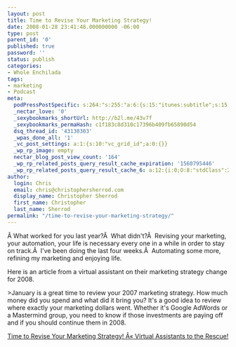```yaml
---
layout: post
title: Time to Revise Your Marketing Strategy!
date: 2008-01-28 23:41:48.000000000 -06:00
type: post
parent_id: '0'
published: true
password: ''
status: publish
categories:
- Whole Enchilada
tags:
- marketing
- Podcast
meta:
  podPressPostSpecific: s:264:"s:255:"a:6:{s:15:"itunes:subtitle";s:15:"##PostExcerpt##";s:14:"itunes:summary";s:15:"##PostExcerpt##";s:15:"itunes:keywords";s:17:"##WordPressCats##";s:13:"itunes:author";s:10:"##Global##";s:15:"itunes:explicit";s:7:"Default";s:12:"itunes:block";s:7:"Default";}";";
  _nectar_love: '0'
  _sexybookmarks_shortUrl: http://b2l.me/43v7f
  _sexybookmarks_permaHash: c1f183c8d310c17396b409fb65890d54
  dsq_thread_id: '43130303'
  _wpas_done_all: '1'
  _vc_post_settings: a:1:{s:10:"vc_grid_id";a:0:{}}
  _wp_rp_image: empty
  nectar_blog_post_view_count: '164'
  _wp_rp_related_posts_query_result_cache_expiration: '1560795446'
  _wp_rp_related_posts_query_result_cache_6: a:12:{i:0;O:8:"stdClass":2:{s:7:"post_id";s:4:"1211";s:5:"score";s:17:"69.10519898002272";}i:1;O:8:"stdClass":2:{s:7:"post_id";s:4:"8053";s:5:"score";s:17:"56.23149935551168";}i:2;O:8:"stdClass":2:{s:7:"post_id";s:4:"1778";s:5:"score";s:17:"55.43238185753346";}i:3;O:8:"stdClass":2:{s:7:"post_id";s:4:"1157";s:5:"score";s:18:"43.644991254751915";}i:4;O:8:"stdClass":2:{s:7:"post_id";s:4:"1185";s:5:"score";s:17:"42.35860344446081";}i:5;O:8:"stdClass":2:{s:7:"post_id";s:4:"1923";s:5:"score";s:17:"40.97507342385568";}i:6;O:8:"stdClass":2:{s:7:"post_id";s:4:"1300";s:5:"score";s:18:"40.613336020800006";}i:7;O:8:"stdClass":2:{s:7:"post_id";s:4:"1522";s:5:"score";s:17:"38.97801576361684";}i:8;O:8:"stdClass":2:{s:7:"post_id";s:3:"311";s:5:"score";s:18:"38.105568163724584";}i:9;O:8:"stdClass":2:{s:7:"post_id";s:3:"241";s:5:"score";s:17:"37.45351160873517";}i:10;O:8:"stdClass":2:{s:7:"post_id";s:4:"1265";s:5:"score";s:17:"36.59568807171057";}i:11;O:8:"stdClass":2:{s:7:"post_id";s:2:"98";s:5:"score";s:17:"36.00816583459891";}}
author:
  login: Chris
  email: chris@christophersherrod.com
  display_name: Christopher Sherrod
  first_name: Christopher
  last_name: Sherrod
permalink: "/time-to-revise-your-marketing-strategy/"
---
```

<p>Â What worked for you last year?Â  What didn't?Â  Revising your marketing, your automation, your life is necessary every one in a while in order to stay on track.Â  I've been doing the last four weeks.Â  Automating some more, refining my marketing and enjoying life.</p>
<p>Here is an article from a virtual assistant on their marketing strategy change for 2008.</p>
>January is a great time to review your 2007 marketing strategy. How much money did you spend and what did it bring you? It's a good idea to review where exactly your marketing dollars went. Whether it's Google AdWords or a Mastermind group, you need to know if those investments are paying off and if you should continue them in 2008.</p></blockquote>
<p><a href="http://championassistants.wordpress.com/2008/01/28/time-to-revise-your-marketing-strategy/" rel="nofollow">Time to Revise Your Marketing Strategy! Â« Virtual Assistants to the Rescue!</a></p>
